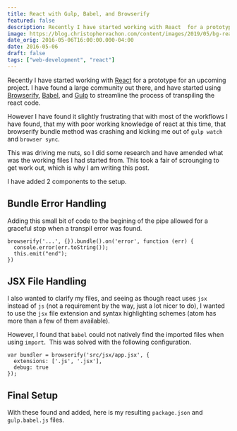 ```yaml
---
title: React with Gulp, Babel, and Browserify
featured: false
description: Recently I have started working with React  for a prototype for an upcoming project. I have found a large community outthere, and have started using Browserify , Babel, and Gulp  to streamline the process oftranspiling the react code.However I have found it slightly frustrating that with most of the workflows Ihave found, that my with poor working knowledge of react at this time, thatbrowse
image: https://blog.christophervachon.com/content/images/2019/05/bg-react-1.jpg
date_orig: 2016-05-06T16:00:00.000-04:00
date: 2016-05-06
draft: false
tags: ["web-development", "react"]
---
```


Recently I have started working with [React](https://facebook.github.io/react/) for a prototype for an upcoming project. I have found a large community out there, and have started using [Browserify](http://browserify.org/), [Babel](http://babeljs.io/), and [Gulp](http://gulpjs.com/) to streamline the process of transpiling the react code.

However I have found it slightly frustrating that with most of the workflows I have found, that my with poor working knowledge of react at this time, that browserify bundle method was crashing and kicking me out of `gulp watch` and `browser sync`.

This was driving me nuts, so I did some research and have amended what was the working files I had started from. This took a fair of scrounging to get work out, which is why I am writing this post.

I have added 2 components to the setup.

## Bundle Error Handling

Adding this small bit of code to the begining of the pipe allowed for a graceful stop when a transpil error was found.

```
browserify('...', {}).bundle().on('error', function (err) {
  console.error(err.toString());
  this.emit("end");
})
```

## JSX File Handling

I also wanted to clarify my files, and seeing as though react uses `jsx` instead of `js` (not a requirement by the way, just a lot nicer to do), I wanted to use the `jsx` file extension and syntax highlighting schemes (atom has more than a few of them available).

However, I found that `babel` could not natively find the imported files when using `import`.  This was solved with the following configuration.

```
var bundler = browserify('src/jsx/app.jsx', {
  extensions: ['.js', '.jsx'],
  debug: true
});
```

## Final Setup

With these found and added, here is my resulting `package.json` and `gulp.babel.js` files.
